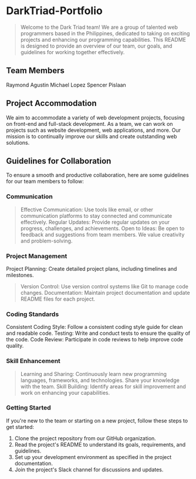 # DarkTriad-Portfolio
>Welcome to the Dark Triad team! We are a group of talented web programmers based in the Philippines, dedicated to taking on exciting projects and enhancing our programming capabilities. This README is designed to provide an overview of our team, our goals, and guidelines for working together effectively.

## Team Members
Raymond Agustin
Michael Lopez
Spencer Pislaan

## Project Accommodation
We aim to accommodate a variety of web development projects, focusing on front-end and full-stack development. As a team, we can work on projects such as website
development, web applications, and more. Our mission is to continually improve our skills and create outstanding web solutions.

## Guidelines for Collaboration
To ensure a smooth and productive collaboration, here are some guidelines for our team members to follow:

### Communication
> Effective Communication: Use tools like email, or other communication platforms to stay connected and communicate effectively.
> Regular Updates: Provide regular updates on your progress, challenges, and achievements.
> Open to Ideas: Be open to feedback and suggestions from team members. We value creativity and problem-solving.

### Project Management
Project Planning: Create detailed project plans, including timelines and milestones.
> Version Control: Use version control systems like Git to manage code changes.
> Documentation: Maintain project documentation and update README files for each project.

### Coding Standards
Consistent Coding Style: Follow a consistent coding style guide for clean and readable code.
Testing: Write and conduct tests to ensure the quality of the code.
Code Review: Participate in code reviews to help improve code quality.

### Skill Enhancement
> Learning and Sharing: Continuously learn new programming languages, frameworks, and technologies. Share your knowledge with the team.
> Skill Building: Identify areas for skill improvement and work on enhancing your capabilities.

### Getting Started
If you're new to the team or starting on a new project, follow these steps to get started:

1. Clone the project repository from our GitHub organization.
2. Read the project's README to understand its goals, requirements, and guidelines.
3. Set up your development environment as specified in the project documentation.
4. Join the project's Slack channel for discussions and updates.
